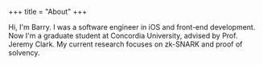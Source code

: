 +++
title = "About"
+++

Hi, I'm Barry. I was a software engineer in iOS and front-end development. Now I'm a graduate student at Concordia University, advised by Prof. Jeremy Clark. My current research focuses on zk-SNARK and proof of solvency.
